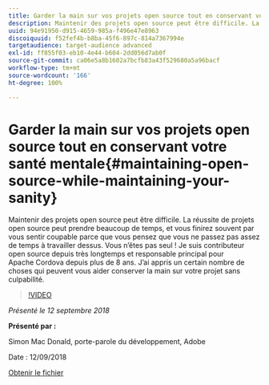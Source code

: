 ```yaml
---
title: Garder la main sur vos projets open source tout en conservant votre santé mentale
description: Maintenir des projets open source peut être difficile. La réussite de projets open source peut prendre beaucoup de temps, et vous finirez souvent par vous sentir coupable parce que vous pensez que vous ne passez pas assez de temps à travailler dessus. Découvrez ces éléments qui peuvent vous aider à conserver la main sur votre projet sans culpabilité.
uuid: 94e91950-d915-4659-985a-f496e47e8963
discoiquuid: f52fef4b-b8ba-45f6-897c-814a7367994e
targetaudience: target-audience advanced
exl-id: ff855f03-eb10-4e44-b604-2dd056d7ab0f
source-git-commit: ca06e5a8b1602a7bcfb83a43f529680a5a96bacf
workflow-type: tm+mt
source-wordcount: '166'
ht-degree: 100%

---
```


# Garder la main sur vos projets open source tout en conservant votre santé mentale{#maintaining-open-source-while-maintaining-your-sanity}

Maintenir des projets open source peut être difficile. La réussite de projets open source peut prendre beaucoup de temps, et vous finirez souvent par vous sentir coupable parce que vous pensez que vous ne passez pas assez de temps à travailler dessus. Vous n’êtes pas seul ! Je suis contributeur open source depuis très longtemps et responsable principal pour Apache Cordova depuis plus de 8 ans. J’ai appris un certain nombre de choses qui peuvent vous aider conserver la main sur votre projet sans culpabilité.

>[!VIDEO](https://video.tv.adobe.com/v/23713/?quality=9)

*Présenté le 12 septembre 2018*

**Présenté par :**

Simon Mac Donald, porte-parole du développement, Adobe

Date : 12/09/2018

[Obtenir le fichier](assets/maintaining-open-source-while-maintaining-your-sanity-gems-091218.pdf)

<!--
[Get back to the Overview](https://helpx.adobe.com/experience-manager/kt/eseminars/gems/aem-index.html)
-->
